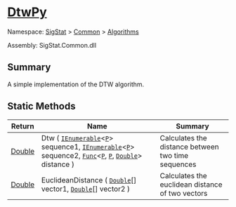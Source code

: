 # [DtwPy](./DtwPy.md)

Namespace: [SigStat]() > [Common](./../README.md) > [Algorithms](./README.md)

Assembly: SigStat.Common.dll

## Summary
A simple implementation of the DTW algorithm.

## Static Methods

| Return | Name | Summary | 
| --- | --- | --- | 
| [Double](https://docs.microsoft.com/en-us/dotnet/api/System.Double) | Dtw ( [`IEnumerable`](./DtwPy.md)\<[`P`](./DtwPy.md)> sequence1, [`IEnumerable`](./DtwPy.md)\<[`P`](./DtwPy.md)> sequence2, [`Func`](./DtwPy.md)\<[`P`](./DtwPy.md), [`P`](./DtwPy.md), [`Double`](https://docs.microsoft.com/en-us/dotnet/api/System.Double)> distance ) | Calculates the distance between two time sequences | 
| [Double](https://docs.microsoft.com/en-us/dotnet/api/System.Double) | EuclideanDistance ( [`Double`](https://docs.microsoft.com/en-us/dotnet/api/System.Double)[] vector1, [`Double`](https://docs.microsoft.com/en-us/dotnet/api/System.Double)[] vector2 ) | Calculates the euclidean distance of two vectors | 


